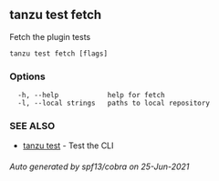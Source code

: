## tanzu test fetch

Fetch the plugin tests

```
tanzu test fetch [flags]
```

### Options

```
  -h, --help            help for fetch
  -l, --local strings   paths to local repository
```

### SEE ALSO

* [tanzu test](tanzu_test.md)	 - Test the CLI

###### Auto generated by spf13/cobra on 25-Jun-2021
